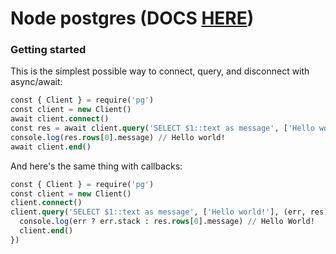 # Node postgres (DOCS [HERE](https://node-postgres.com/))
### Getting started
This is the simplest possible way to connect, query, and disconnect with async/await:
```sql
const { Client } = require('pg')
const client = new Client()
await client.connect()
const res = await client.query('SELECT $1::text as message', ['Hello world!'])
console.log(res.rows[0].message) // Hello world!
await client.end()
```
And here's the same thing with callbacks:
```sql
const { Client } = require('pg')
const client = new Client()
client.connect()
client.query('SELECT $1::text as message', ['Hello world!'], (err, res) => {
  console.log(err ? err.stack : res.rows[0].message) // Hello World!
  client.end()
})
```